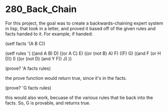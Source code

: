 # 280_Back_Chain

For this project, the goal was to create a backwards-chaining expert system in lisp, that took in a letter, and proved it based off of the given rules and facts handed to it.
For example, if handed: 

(setf facts '(A B C))

(setf rules '(
 ((and A B) D)
 ((or A C) E)
 ((or (not B) A) F)
 ((F) G)
 ((and F (or H D)) I)
 ((or (not D) (and Y F)) J)
 ))

(prove? 'A facts rules)

the prove function would return true, since it's in the facts.

(prove? 'G facts rules) 

this would also work, becuase of the various rules that tie back into the facts. So, G is provable, and returns true.
